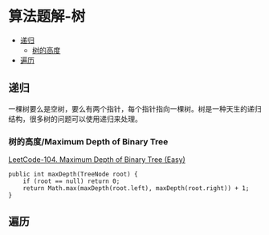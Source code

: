 # 算法题解-树

- [递归](#递归20230909)
  - [树的高度](#LeetCode-104)
- [遍历](#遍历20230909)
  
## 递归 <a name = "递归20230909">

一棵树要么是空树，要么有两个指针，每个指针指向一棵树。树是一种天生的递归结构，很多树的问题可以使用递归来处理。

### 树的高度/Maximum Depth of Binary Tree <a name = "LeetCode-104">
[LeetCode-104. Maximum Depth of Binary Tree (Easy)](https://leetcode.com/problems/maximum-depth-of-binary-tree/description/)
```
public int maxDepth(TreeNode root) {
    if (root == null) return 0;
    return Math.max(maxDepth(root.left), maxDepth(root.right)) + 1;
}
```

## 遍历 <a name = "遍历20230909">
